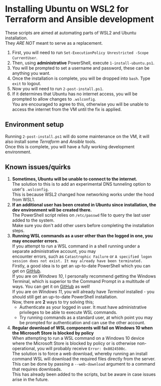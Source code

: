 # Installing Ubuntu on WSL2 for Terraform and Ansible development
These scripts are aimed at automating parts of WSL2 and Ubuntu installation.  
They _ARE NOT_ meant to serve as a replacement.  

1. First, you will need to run `Set-ExecutionPolicy Unrestricted -Scope CurrentUser`.
2. Then, using **administrative** PowerShell, execute `1-install-ubuntu.ps1`.
3. You will be prompted to set a username and password, these can be anything you want.
4. Once the installation is complete, you will be dropped into `bash`. Type `exit` to logout.
5. Now you will need to run `2-post-install.ps1`.
6. If it determines that Ubuntu has no internet access, you will be prompted to allow changes to `.wslconfig`.  
You are encouraged to agree to this, otherwise you will be unable to access the internet from the VM until the fix is applied.

## Environment setup
Running `2-post-install.ps1` will do some maintenance on the VM, it will also install some _Terraform_ and _Ansible_ tools.  
Once this is complete, you will have a fully working development environment.  

## Known issues/quirks
1. **Sometimes, Ubuntu will be unable to connect to the internet.**  
The solution to this is to add an experimental DNS tunneling option to user's `.wslconfig`.  
This is because WSL2 changed how networking works under the hood from WSL1.  
2. **If an additional user has been created in Ubuntu since installation, the dev environment will be created there.**  
The PowerShell script relies on `/etc/passwd` file to query the last user added to the system.  
Make sure you don't add other users before completing the installation steps.  
3. **Running WSL commands as a user other than the logged in one, you may encounter errors.**  
If you attempt to run a WSL command in a shell running under a separate administrative account, you may  
encounter errors, such as `Catastrophic Failure` or `A specified logon session does not exist. It may already have been terminated.`  
Firstly, a good idea is to get an up-to-date PowerShell which you can get on [GitHub](https://github.com/PowerShell/PowerShell/releases).  
If you are on _Windows 10_, I personally recommend getting the Windows Terminal, which is superior to the Command Prompt in a multitude of ways. You can get it on [GitHub](https://github.com/microsoft/terminal/releases) as well!  
If you are on _Windows 11_, you will already have _Terminal_ installed - you should still get an up-to-date PowerShell installation.  
Now, there are **2** ways to try solving this;  
    - Authenticate as your logged in user. It must have administrative privileges to be able to execute WSL commands.  
    - Try running commands as a standard user, at which point you may be prompted for authentication and can use the other account.  
3. **Regular download of WSL components will fail on Windows 10 when the Microsoft Store is blocked by policy**  
When attempting to run a WSL command on a Windows 10 device where the Microsoft Store is blocked by policy or is
otherwise non-operational, you will probably receive `Error: 0x8024500c`.  
The solution is to force a web download, whereby running an install command WSL will download the required files directly
from the server. This can be done by passing a `--web-download` argument to a command that requires downloads.  
This has already been added to the scripts, but be aware in case issues arise in the future.